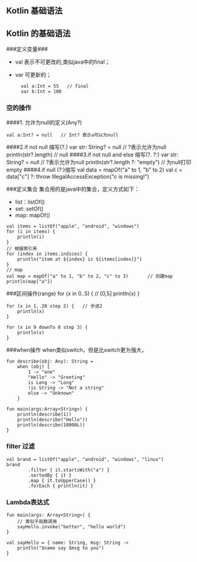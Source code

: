## Kotlin 基础语法
## Kotlin 的基础语法

###定义变量###
- val 表示不可更改的,类似java中的final；
- var 可更新的；
		
		val a:Int = 55	 // final
		var b:Int = 100	

### 空的操作
####1. 允许为null的定义(Any?)
	
	val a:Int? = null   // Int? 表示a可以为null

####2.if not null 缩写(?.)
	var str: String? = null     // ?表示允许为null
    println(str?.length)  // null
####3.if not null and else 缩写(?. ?:)
	var str: String? = null     // ?表示允许为null
	println(str?.length ?: "empty")     // 为null打印empty
####4.if null (?:)缩写
	val data = mapOf("a" to 1, "b" to 2)
    val c = data["c"] ?: throw IllegalAccessException("c is missing!")


###定义集合
集合用的是java中的集合，定义方式如下：

- list：listOf()
- set: setOf()
- map: mapOf()

>
	val items = listOf("apple", "android", "windows")
    for (i in items) {
       	println(i)
   	}
   	// 根据索引来
   	for (index in items.indices) {
       	println("item at ${index} is ${items[index]}")
   	}
	// map
	val map = mapOf("a" to 1, "b" to 2, "c" to 3)       // 创建map
    println(map["a"])

###区间操作(range)
	for (x in 0..5) {        // [0,5]
        println(x)
    }

    for (x in 1..20 step 2) {	// 步进2
        println(x)
    }

    for (x in 9 downTo 0 step 3) {
        println(x)
    }

###when操作
when类似switch，但是比switch更为强大，

	fun describe(obj: Any): String =
        when (obj) {
            1 -> "one"
            "Hello" -> "Greeting"
            is Long -> "Long"
            !is String -> "Not a string"
            else -> "Unknown"
        }

	fun main(args:Array<String>) {
    	println(describe(1))
    	println(describe("Hello"))
    	println(describe(10000L))
	}

### filter 过滤

	val brand = listOf("apple", "android", "windows", "linux")
    brand
            .filter { it.startsWith("a") }
            .sortedBy { it }
            .map { it.toUpperCase() }
            .forEach { println(it) }

### Lambda表达式
	fun main(args: Array<String>) {
    	// 类似于函数调用
    	sayHello.invoke("better", "hello world")
	}

	val sayHello = { name: String, msg: String ->
    	println("$name say $msg to you")
	}
	